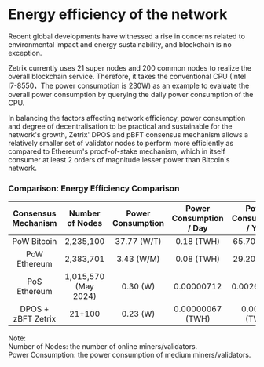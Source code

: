 # Energy efficiency of the network

Recent global developments have witnessed a rise in concerns related to environmental impact and energy sustainability, and blockchain is no exception.

Zetrix currently uses 21 super nodes and 200 common nodes to realize the overall blockchain service. Therefore, it takes the conventional CPU (Intel I7-8550，The power consumption is 230W) as an example to evaluate the overall power consumption by querying the daily power consumption of the CPU.

In balancing the factors affecting network efficiency, power consumption and degree of decentralisation to be practical and sustainable for the network's growth, Zetrix' DPOS and pBFT consensus mechanism allows a relatively smaller set of validator nodes to perform more efficiently as compared to Ethereum's proof-of-stake mechanism, which in itself consumer at least 2 orders of magnitude lesser power than Bitcoin's network.

### Comparison: Energy Efficiency Comparison

|   Consensus Mechanism  |    Number of Nodes   | Power Consumption | Power Consumption / Day | Power Consumption / Year |
| :--------------------: | :------------------: | :---------------: | :---------------------: | :----------------------: |
|       PoW Bitcoin      |       2,235,100      |    37.77 (W/T)    |       0.18 (TWH)        |        65.70 (TWH)       |
|      PoW Ethereum      |       2,383,701      |     3.43 (W/M)    |        0.08 (TWH)       |        29.20 (TWH)       |
|      PoS Ethereum      | 1,015,570 (May 2024) |      0.30 (W)     |        0.00000712       |        0.0026(TWH)       |
| DPOS + zBFT Zetrix     |        21+100        |      0.23 (W)     |     0.00000067 (TWH)    |       0.00024 (TWH)      |

Note: \
Number of Nodes: the number of online miners/validators. \
Power Consumption: the power consumption of medium miners/validators.
